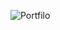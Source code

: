 ![Portfilo](https://user-images.githubusercontent.com/81867779/189490268-af993287-1029-4fcc-b081-690fde96f65e.png)

